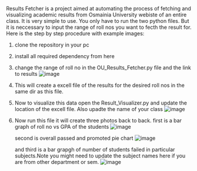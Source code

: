 Results Fetcher is a project aimed at automating the process of fetching and visualizing academic results from Osmainia University webiste  of an entire class.
It is very simple to use. You only have to run the two python files.
But it is neccessary to input the range of roll nos you want to fecth the result for.
Here is the step by step procedure with example images:
1. clone the repository in your pc
2. install all required dependency from here
3. change the range of roll no in the OU_Results_Fetcher.py file and the link to results
   ![image](https://github.com/Ishxaq/OU-Result-Fetcher/assets/171219614/9bc3a8fb-46a5-4a68-962c-60c29c0085a3)
4. This will create a excell file of the results for the desired roll nos in the same dir as this file.
5. Now to visualize this data open the Result_Visualizer.py and update the location of the excell file. Also upadte the name of your class
   ![image](https://github.com/Ishxaq/OU-Result-Fetcher/assets/171219614/3187da31-7494-4a0e-8003-285ae8818145)
6. Now run this file it will create three photos back to back.
   first is a bar graph of roll no vs GPA of the students
   ![image](https://github.com/Ishxaq/OU-Result-Fetcher/assets/171219614/76e81723-d103-4843-a46c-911eef5ff360)


   second is overall passed and promoted pie chart
    ![image](https://github.com/Ishxaq/OU-Result-Fetcher/assets/171219614/aaacb84b-dd0b-4388-8e0a-bd74c672282e)

   and third is a bar grapgh of number of students failed in particular subjects.Note you might need to update the subject names here if you are from other department or sem.
   ![image](https://github.com/Ishxaq/OU-Result-Fetcher/assets/171219614/a7c854f4-c510-4e65-bd2b-f1bc391653a2)




